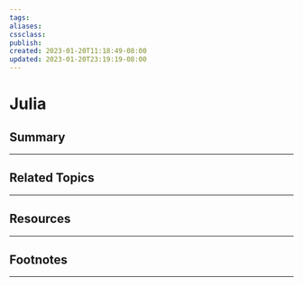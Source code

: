 ```yaml
---
tags:
aliases:
cssclass:
publish:
created: 2023-01-20T11:18:49-08:00
updated: 2023-01-20T23:19:19-08:00
---
```

# Julia

## Summary

---

## Related Topics

---

## Resources

---

## Footnotes

---